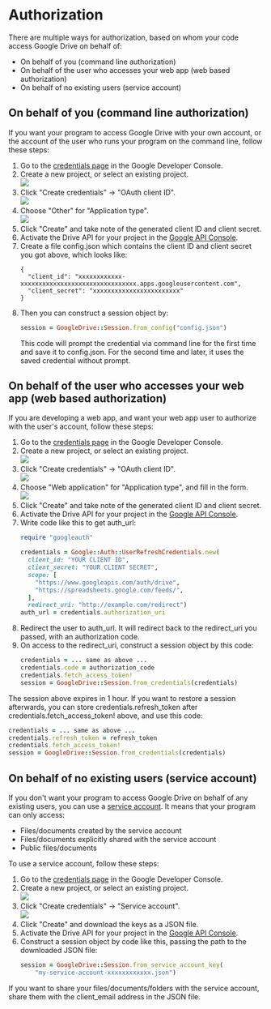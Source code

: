 # Authorization

There are multiple ways for authorization, based on whom your code access Google Drive on behalf of:

* On behalf of you (command line authorization)
* On behalf of the user who accesses your web app (web based authorization)
* On behalf of no existing users (service account)

## On behalf of you (command line authorization)

If you want your program to access Google Drive with your own account, or the account of the user who runs your program on the command line, follow these steps:

1. Go to the [credentials page](https://console.developers.google.com/apis/credentials) in the Google Developer Console.
1. Create a new project, or select an existing project.<br>
![](https://raw.githubusercontent.com/gimite/google-drive-ruby/new-auth/doc/images/create_project.png)
1. Click "Create credentials" -> "OAuth client ID".<br>
![](https://raw.githubusercontent.com/gimite/google-drive-ruby/new-auth/doc/images/oauth_client_id.png)
1. Choose "Other" for "Application type".<br>
![](https://raw.githubusercontent.com/gimite/google-drive-ruby/new-auth/doc/images/app_type_other.png)
1. Click "Create" and take note of the generated client ID and client secret.
1. Activate the Drive API for your project in the [Google API Console](https://console.developers.google.com/apis/library).
1. Create a file config.json which contains the client ID and client secret you got above, which looks like:
    ```
    {
      "client_id": "xxxxxxxxxxxx-xxxxxxxxxxxxxxxxxxxxxxxxxxxxxxxx.apps.googleusercontent.com",
      "client_secret": "xxxxxxxxxxxxxxxxxxxxxxxx"
    }

    ```
1. Then you can construct a session object by:
    ```ruby
    session = GoogleDrive::Session.from_config("config.json")

    ```
   This code will prompt the credential via command line for the first time and save it to config.json. For the second time and later, it uses the saved credential without prompt.

## On behalf of the user who accesses your web app (web based authorization)

If you are developing a web app, and want your web app user to authorize with the user's account, follow these steps:

1. Go to the [credentials page](https://console.developers.google.com/apis/credentials) in the Google Developer Console.
1. Create a new project, or select an existing project.<br>
![](https://raw.githubusercontent.com/gimite/google-drive-ruby/new-auth/doc/images/create_project.png)
1. Click "Create credentials" -> "OAuth client ID".<br>
![](https://raw.githubusercontent.com/gimite/google-drive-ruby/new-auth/doc/images/oauth_client_id.png)
1. Choose "Web application" for "Application type", and fill in the form.<br>
![](https://raw.githubusercontent.com/gimite/google-drive-ruby/new-auth/doc/images/app_type_web.png)
1. Click "Create" and take note of the generated client ID and client secret.
1. Activate the Drive API for your project in the [Google API Console](https://console.developers.google.com/apis/library).
1. Write code like this to get auth_url:
    ```ruby
    require "googleauth"
    
    credentials = Google::Auth::UserRefreshCredentials.new(
      client_id: "YOUR CLIENT ID",
      client_secret: "YOUR CLIENT SECRET",
      scope: [
        "https://www.googleapis.com/auth/drive",
        "https://spreadsheets.google.com/feeds/",
      ],
      redirect_uri: "http://example.com/redirect")
    auth_url = credentials.authorization_uri
    ```
1. Redirect the user to auth_url. It will redirect back to the redirect_uri you passed, with an authorization code.
1. On access to the redirect_uri, construct a session object by this code:
    ```ruby
    credentials = ... same as above ...
    credentials.code = authorization_code
    credentials.fetch_access_token!
    session = GoogleDrive::Session.from_credentials(credentials)

    ```

The session above expires in 1 hour. If you want to restore a session afterwards, you can store credentials.refresh_token after credentials.fetch_access_token! above, and use this code:

```ruby
credentials = ... same as above ...
credentials.refresh_token = refresh_token
credentials.fetch_access_token!
session = GoogleDrive::Session.from_credentials(credentials)
```

## On behalf of no existing users (service account)

If you don't want your program to access Google Drive on behalf of any existing users, you can use a [service account](https://developers.google.com/identity/protocols/OAuth2ServiceAccount). It means that your program can only access:

* Files/documents created by the service account
* Files/documents explicitly shared with the service account
* Public files/documents

To use a service account, follow these steps:

1. Go to the [credentials page](https://console.developers.google.com/apis/credentials) in the Google Developer Console.
1. Create a new project, or select an existing project.<br>
![](https://raw.githubusercontent.com/gimite/google-drive-ruby/new-auth/doc/images/create_project.png)
1. Click "Create credentials" -> "Service account".<br>
![](https://raw.githubusercontent.com/gimite/google-drive-ruby/new-auth/doc/images/service_account.png)
1. Click "Create" and download the keys as a JSON file.
1. Activate the Drive API for your project in the [Google API Console](https://console.developers.google.com/apis/library).
1. Construct a session object by code like this, passing the path to the downloaded JSON file:
    ```ruby
    session = GoogleDrive::Session.from_service_account_key(
        "my-service-account-xxxxxxxxxxxx.json")

    ```

If you want to share your files/documents/folders with the service account, share them with the client_email address in the JSON file.
